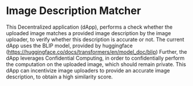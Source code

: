 # Image Description Matcher
This Decentralized application (dApp), performs a check whether the uploaded image matches a provided image description by the image uploader, 
to verify whether this description is accurate or not. 
The current dApp uses the BLIP model, provided by huggingface (https://huggingface.co/docs/transformers/en/model_doc/blip)
Further, the dApp leverages Confidential Computing, in order to confidentially perform the computation on the uploaded image, which should remain private. 
This dApp can incentivize image uploaders to provide an accurate image description, to obtain a high similarity score.